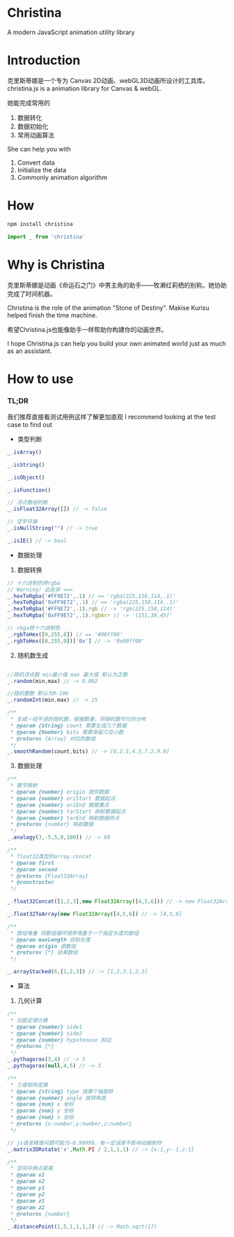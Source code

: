 # Christina
A modern JavaScript animation utility library

# Introduction

克里斯蒂娜是一个专为 Canvas 2D动画、webGL3D动画所设计的工具库。
christina.js is a animation library for Canvas & webGL.

她能完成常用的 

1. 数据转化
2. 数据初始化
3. 常用动画算法

She can help you with 
1. Convert data
2. Initialize the data
3. Commonly animation algorithm

# How
```javascript
npm install christina

import _ from 'christina'
```

# Why is Christina

克里斯蒂娜是动画《命运石之门》中男主角的助手——牧濑红莉栖的别称。她协助完成了时间机器。

Christina is the role of the animation "Stone of Destiny".
Makise Kurisu helped finish the time machine.

希望Christina.js也能像助手一样帮助你构建你的动画世界。

I hope Christina.js can help you build your own animated world just as much as an assistant.

# How to use

### TL;DR

我们推荐直接看测试用例这样了解更加直观
I recommend looking at the test case to find out

- 类型判断
```javascript
_.isArray()

_.isString() 

_.isObject() 

_.isFunction()

// 浮点数组判断
_.isFloat32Array([]) // -> false 

// 空字符串
_.isNullString("") // -> true 

_.isIE() // -> bool
```

- 数据处理

1. 数据转换

```javascript
// 十六进制色转rgba 
// Warning! 此处非 ===
_.hexToRgba('#FF9E72',.1) // == 'rgba(225,158,114,.1)'
_.hexToRgba('0xFF9E72',.1) // == 'rgba(225,158,114,.1)'
_.hexToRgba('#FF9E72',.1).rgb // -> 'rgb(225,158,114)'
_.hexToRgba('0xFF9E72',.1).rgbArr // -> '[151,39,45]'

// rbga转十六进制色
_.rgbToHex([0,255,0]) // == '#00ff00'
_.rgbToHex([0,255,0])['0x'] // -> '0x00ff00'
```

2. 随机数生成

```javascript

//随机浮点数 min最小值 max 最大值 默认为正数
_.random(min,max) // -> 0.002

//随机整数 默认为0-100
_.randomInt(min,max) // -> 25

/**
 * 生成一组平滑的随机数，根据数量，将随机数均匀的分布
 * @param {String} count 需要生成几个数据
 * @param {Number} bits 需要保留几位小数
 * @returns {Array} 对应的数组
 */
_.smoothRandom(count,bits) // -> [0,2.5,4.5,7.2.9.8]
```

3. 数据处理

```javascript
/**
 * 数字映射
 * @param {number} origin 提供数据
 * @param {number} oriStart 数据起点
 * @param {number} oriEnd 数据重点
 * @param {number} tarStart 映射数据起点
 * @param {number} tarEnd 映射数据终点
 * @returns {number} 映射数据
 */
_.analogy(3,-5,5,0,100)) // -> 80

/**
 * float32类型的array.concat
 * @param first
 * @param second
 * @returns {Float32Array}
 * @constructor
 */

_.float32Concat([1,2,3],new Float32Array([4,5,6])) // -> new Float32Array([1,2,3,4,5,6])

_.float32ToArray(new Float32Array([4,5,6]) // -> [4,5,6]

/**
 * 数组堆叠 将数组循环顺序堆叠于一个指定长度的数组
 * @param maxLength 目标长度
 * @param origin 源数组
 * @returns {*} 结果数组
 */

_.arrayStacked(6,[1,2,3]) // -> [1,2,3,1,2,3]
```

- 算法

1. 几何计算

```javascript
/**
 * 勾股定理计算
 * @param {number} side1
 * @param {number} side2
 * @param {number} hypotenuse 斜边
 * @returns {*}
 */
_.pythagoras(3,4) // -> 5
_.pythagoras(null,4,5) // -> 3

/**
 * 三维矩阵变换
 * @param {string} type 饶哪个轴旋转
 * @param {number} angle 旋转角度
 * @param {num} x 坐标
 * @param {num} y 坐标
 * @param {num} z 坐标
 * @returns {x:number,y:number,z:number}
 */

// js语言精度问题可能为-0.99999，有一定误差不影响动画制作
_.matrix3DRotate('x',Math.PI / 2,1,1,1) // -> {x:1,y:-1,z:1}

/**
 * 空间中两点距离
 * @param x1
 * @param x2
 * @param y1
 * @param y2
 * @param z1
 * @param z2
 * @returns {number}
 */
_.distancePoint(1,5,1,1,1,2) // -> Math.sqrt(17)
```



